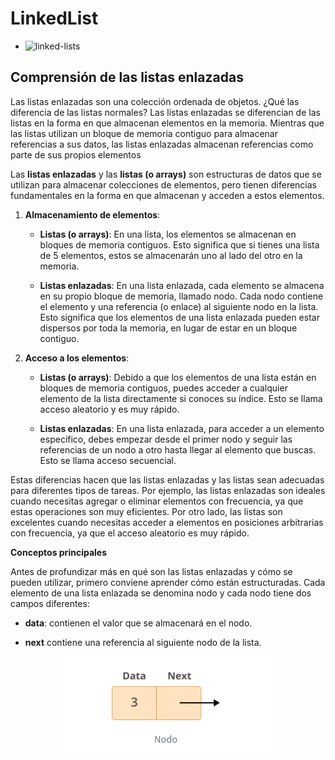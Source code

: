 # LinkedList

- ![linked-lists](https://realpython.com/linked-lists-python/)

## Comprensión de las listas enlazadas

Las listas enlazadas son una colección ordenada de objetos. ¿Qué las diferencia de las listas normales? Las listas enlazadas se diferencian de las listas en la forma en que almacenan elementos en la memoria. Mientras que las listas utilizan un bloque de memoria contiguo para almacenar referencias a sus datos, las listas enlazadas almacenan referencias como parte de sus propios elementos

Las **listas enlazadas** y las **listas (o arrays)** son estructuras de datos que se utilizan para almacenar colecciones de elementos, pero tienen diferencias fundamentales en la forma en que almacenan y acceden a estos elementos.

1. **Almacenamiento de elementos**:

   - **Listas (o arrays)**: En una lista, los elementos se almacenan en bloques de memoria contiguos. Esto significa que si tienes una lista de 5 elementos, estos se almacenarán uno al lado del otro en la memoria.

   - **Listas enlazadas**: En una lista enlazada, cada elemento se almacena en su propio bloque de memoria, llamado nodo. Cada nodo contiene el elemento y una referencia (o enlace) al siguiente nodo en la lista. Esto significa que los elementos de una lista enlazada pueden estar dispersos por toda la memoria, en lugar de estar en un bloque contiguo.

2. **Acceso a los elementos**:

   - **Listas (o arrays)**: Debido a que los elementos de una lista están en bloques de memoria contiguos, puedes acceder a cualquier elemento de la lista directamente si conoces su índice. Esto se llama acceso aleatorio y es muy rápido.

   - **Listas enlazadas**: En una lista enlazada, para acceder a un elemento específico, debes empezar desde el primer nodo y seguir las referencias de un nodo a otro hasta llegar al elemento que buscas. Esto se llama acceso secuencial.

Estas diferencias hacen que las listas enlazadas y las listas sean adecuadas para diferentes tipos de tareas. Por ejemplo, las listas enlazadas son ideales cuando necesitas agregar o eliminar elementos con frecuencia, ya que estas operaciones son muy eficientes. Por otro lado, las listas son excelentes cuando necesitas acceder a elementos en posiciones arbitrarias con frecuencia, ya que el acceso aleatorio es muy rápido.

**Conceptos principales**

Antes de profundizar más en qué son las listas enlazadas y cómo se pueden utilizar, primero conviene aprender cómo están estructuradas. Cada elemento de una lista enlazada se denomina nodo y cada nodo tiene dos campos diferentes:

- **data**: contienen el valor que se almacenará en el nodo.

- **next** contiene una referencia al siguiente nodo de la lista.

<p align="center">
  <img src="../../docs/linkedlist/qa_1.png" alt="Big O notation">
</p>
